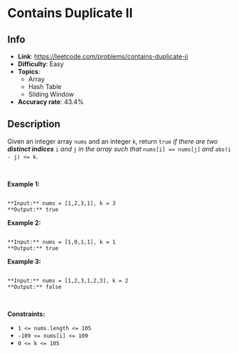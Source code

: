 # Contains Duplicate II

## Info  
- **Link**: https://leetcode.com/problems/contains-duplicate-ii
- **Difficulty**: Easy  
- **Topics**:   
    - Array
    - Hash Table
    - Sliding Window
- **Accuracy rate**: 43.4%  

## Description  
    
Given an integer array `nums` and an integer `k`, return `true` *if there are two **distinct indices*** `i` *and* `j` *in the array such that* `nums[i] == nums[j]` *and* `abs(i - j) <= k`.


 


**Example 1:**



```

**Input:** nums = [1,2,3,1], k = 3
**Output:** true

```

**Example 2:**



```

**Input:** nums = [1,0,1,1], k = 1
**Output:** true

```

**Example 3:**



```

**Input:** nums = [1,2,3,1,2,3], k = 2
**Output:** false

```

 


**Constraints:**


* `1 <= nums.length <= 105`
* `-109 <= nums[i] <= 109`
* `0 <= k <= 105`


  
    